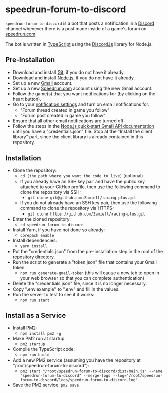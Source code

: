 # speedrun-forum-to-discord

`speedrun-forum-to-discord` is a bot that posts a notification in a [Discord](https://discord.com/) channel whenever there is a post made inside of a game's forum on [speedrun.com](speedrun.com).

The bot is written in [TypeScript](https://www.typescriptlang.org/) using the [Discord.js](https://discord.js.org/) library for Node.js.

## Pre-Installation

- Download and install [Git](https://git-scm.com/), if you do not have it already.
- Download and install [Node.js](https://nodejs.org/en/), if you do not have it already.
- Set up a new [Gmail](https://gmail.com/) account.
- Set up a new [Speedrun.com](https://speedrun.com/) account using the new Gmail account.
- Follow the game(s) that you want notifications for (by clicking on the heart button).
- Go to your [notification settings](https://www.speedrun.com/users/Zamiel/settings/notifications) and turn on email notifications for:
  - "Forum thread created in game you follow"
  - "Forum post created in game you follow"
- Ensure that all other email notifications are turned off.
- Follow the steps in the [Node.js quick-start Gmail API documentation](https://developers.google.com/gmail/api/quickstart/nodejs) until you have a "credentials.json" file. Stop at the "Install the client library" part, since the client library is already contained in this repository.

## Installation

- Clone the repository:
  - `cd [the path where you want the code to live]` (optional)
  - If you already have an SSH key pair and have the public key attached to your GitHub profile, then use the following command to clone the repository via SSH:
    - `git clone git@github.com:Zamiell/racing-plus.git`
  - If you do not already have an SSH key pair, then use the following command to clone the repository via HTTPS:
    - `git clone https://github.com/Zamiell/racing-plus.git`
- Enter the cloned repository:
  - `cd speedrun-forum-to-discord`
- Install Yarn, if you have not done so already:
  - `corepack enable`
- Install dependencies:
  - `yarn install`
- Put the "credentials.json" from the pre-installation step in the root of the repository directory.
- Run the script to generate a "token.json" file that contains your Gmail token:
  - `npm run generate-gmail-token` (this will cause a new tab to open in your web browser so that you can complete authentication)
- Delete the "credentials.json" file, since it is no longer necessary.
- Copy ".env.example" to ".env" and fill in the values.
- Run the server to test to see if it works:
  - `npm run start`

## Install as a Service

- Install [PM2](https://pm2.io/docs/runtime/guide/installation/):
  - `npm install pm2 -g`
- Make PM2 run at startup:
  - `pm2 startup`
- Compile the TypeScript code:
  - `npm run build`
- Add a new PM2 service (assuming you have the repository at "/root/speedrun-forum-to-discord"):
  - `pm2 start "/root/speedrun-forum-to-discord/dist/main.js" --name "speedrun-forum-to-discord" --merge-logs --log="/root/speedrun-forum-to-discord/logs/speedrun-forum-to-discord.log"`
- Save the PM2 service:
  `pm2 save`
